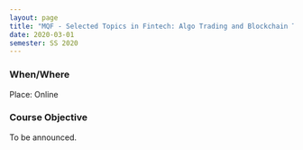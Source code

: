 ```yaml
---
layout: page
title: "MQF - Selected Topics in Fintech: Algo Trading and Blockchain Technology"
date: 2020-03-01
semester: SS 2020
---
```

### When/Where


Place: Online


### Course Objective


To be announced.
